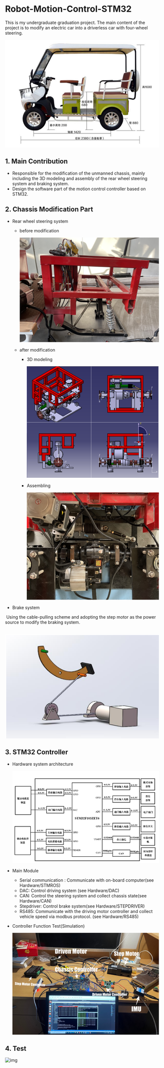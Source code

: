# Robot-Motion-Control-STM32

This is my undergraduate graduation project. The main content of the project is to modify an electric car into a driverless car with four-wheel steering.

![img](https://github.com/Lkaho/Robot-Motion-Control-STM32/blob/main/images/original.png)

## 1. Main Contribution

- Responsible for the modification of the unmanned chassis, mainly including the 3D modeling and assembly of the rear wheel steering system and braking system.
- Design the software part of the motion control controller based on STM32.

## 2. Chassis Modification Part

- Rear wheel steering system

  - before modification

    ![img](https://github.com/Lkaho/Robot-Motion-Control-STM32/blob/main/images/before_mod.jpeg)

  - after modification

    - 3D modeling

      ![img](https://github.com/Lkaho/Robot-Motion-Control-STM32/blob/main/images/rear_steer_system.png)

    - Assembling

      ![img](https://github.com/Lkaho/Robot-Motion-Control-STM32/blob/main/images/after_mod2.jpeg)

- Brake system

​		Using the cable-pulling scheme and adopting the step motor as the power source to modify the braking system.

​								![img](https://github.com/Lkaho/Robot-Motion-Control-STM32/blob/main/images/brake%20system.png)	

## 3. STM32 Controller

- Hardware system architecture

  ![img](https://github.com/Lkaho/Robot-Motion-Control-STM32/blob/main/images/Hardware%20System.png)

- Main Module

  - Serial communication : Communicate with on-board computer(see Hardware/STMROS)
  - DAC: Control driving system (see Hardware/DAC)
  - CAN: Control the steering system and  collect chassis state(see Hardware/CAN)
  - Stepdriver: Control brake system(see Hardware/STEPDRIVER) 
  - RS485: Communicate with the driving motor controller and collect vehicle speed via modbus protocol. (see Hardware/RS485)

- Controller Function Test(Simulation)

  ![controller_sim](https://github.com/Lkaho/Robot-Motion-Control-STM32/blob/main/images/controller_sim.jpeg)

## 4. Test

![img](https://github.com/Lkaho/Robot-Motion-Control-STM32/blob/main/images/motion_control_test.gif)
